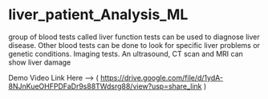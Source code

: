 # liver_patient_Analysis_ML
group of blood tests called liver function tests can be used to diagnose liver disease. Other blood tests can be done to look for specific liver problems or genetic conditions. Imaging tests. An ultrasound, CT scan and MRI can show liver damage

Demo Video Link Here
--> ( https://drive.google.com/file/d/1ydA-8NJnKueOHFPDFaDr9s88TWdsrg88/view?usp=share_link )
